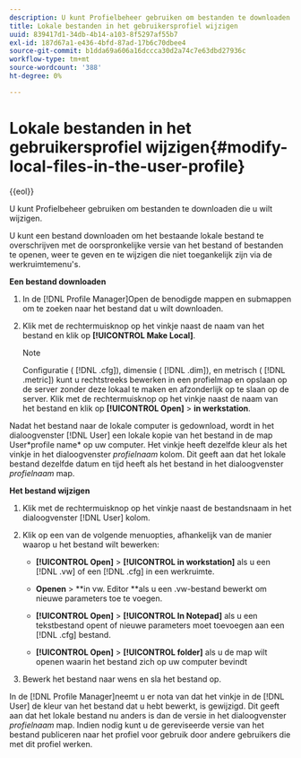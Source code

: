 ```yaml
---
description: U kunt Profielbeheer gebruiken om bestanden te downloaden die u wilt wijzigen.
title: Lokale bestanden in het gebruikersprofiel wijzigen
uuid: 839417d1-34db-4b14-a103-8f5297af55b7
exl-id: 187d67a1-e436-4bfd-87ad-17b6c70dbee4
source-git-commit: b1dda69a606a16dccca30d2a74c7e63dbd27936c
workflow-type: tm+mt
source-wordcount: '388'
ht-degree: 0%

---
```


# Lokale bestanden in het gebruikersprofiel wijzigen{#modify-local-files-in-the-user-profile}

{{eol}}

U kunt Profielbeheer gebruiken om bestanden te downloaden die u wilt wijzigen.

U kunt een bestand downloaden om het bestaande lokale bestand te overschrijven met de oorspronkelijke versie van het bestand of bestanden te openen, weer te geven en te wijzigen die niet toegankelijk zijn via de werkruimtemenu&#39;s.

**Een bestand downloaden**

1. In de [!DNL Profile Manager]Open de benodigde mappen en submappen om te zoeken naar het bestand dat u wilt downloaden.
1. Klik met de rechtermuisknop op het vinkje naast de naam van het bestand en klik op **[!UICONTROL Make Local]**.

   >[!NOTE]
   >
   >Configuratie ( [!DNL .cfg]), dimensie ( [!DNL .dim]), en metrisch ( [!DNL .metric]) kunt u rechtstreeks bewerken in een profielmap en opslaan op de server zonder deze lokaal te maken en afzonderlijk op te slaan op de server. Klik met de rechtermuisknop op het vinkje naast de naam van het bestand en klik op **[!UICONTROL Open]** > **in werkstation**.

Nadat het bestand naar de lokale computer is gedownload, wordt in het dialoogvenster [!DNL User] een lokale kopie van het bestand in de map User\*profile name* op uw computer. Het vinkje heeft dezelfde kleur als het vinkje in het dialoogvenster *profielnaam* kolom. Dit geeft aan dat het lokale bestand dezelfde datum en tijd heeft als het bestand in het dialoogvenster *profielnaam* map.

**Het bestand wijzigen**

1. Klik met de rechtermuisknop op het vinkje naast de bestandsnaam in het dialoogvenster [!DNL User] kolom.
1. Klik op een van de volgende menuopties, afhankelijk van de manier waarop u het bestand wilt bewerken:

   * **[!UICONTROL Open]** > **[!UICONTROL in workstation]** als u een [!DNL .vw] of een [!DNL .cfg] in een werkruimte.

   * **Openen** > **in vw. Editor **als u een .vw-bestand bewerkt om nieuwe parameters toe te voegen.

   * **[!UICONTROL Open]** > **[!UICONTROL In Notepad]** als u een tekstbestand opent of nieuwe parameters moet toevoegen aan een [!DNL .cfg] bestand.

   * **[!UICONTROL Open]** > **[!UICONTROL folder]** als u de map wilt openen waarin het bestand zich op uw computer bevindt

1. Bewerk het bestand naar wens en sla het bestand op.

In de [!DNL Profile Manager]neemt u er nota van dat het vinkje in de [!DNL User] de kleur van het bestand dat u hebt bewerkt, is gewijzigd. Dit geeft aan dat het lokale bestand nu anders is dan de versie in het dialoogvenster *profielnaam* map. Indien nodig kunt u de gereviseerde versie van het bestand publiceren naar het profiel voor gebruik door andere gebruikers die met dit profiel werken.
